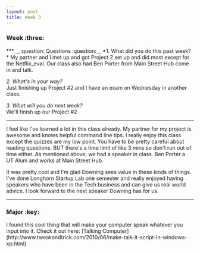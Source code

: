 ```yaml
---
layout: post
title: Week 3
---
```

<h3>Week :three: </h3>
***  
__:question: Questions :question:__  
*1. What did you do this past week?*  
    My partner and I met up and got Project 2 set up and did most except for the Netflix_eval. 
    Our class also had Ben Porter from Main Street Hub come in and talk.
    
*2. What's in your way?*  
    Just finishing up Project #2 and I have an exam on Wednesday in another class.
    
*3. What will you do next week?*  
    We'll finish up our Project #2
***  
I feel like I've learned a lot in this class already. My partner for my project is awesome and knows helpful command line tips. I really enjoy this class except the quizzes are my low point. You have to be pretty careful about reading questions. BUT there's a time limit of like 3 mins so don't run out of time either.
    As mentioned above, we had a speaker in class. Ben Porter a UT Alum and works at Main Street Hub. 
    
It was pretty cool and I'm glad Downing sees value in these kinds of things. I've done Longhorn Startup Lab one semester and really enjoyed having speakers who have been in the Tech business and can give us real world advice. I look forward to the next speaker Downing has for us.

***  
<h3> Major :key: </h3>  
I found this cool thing that will make your computer speak whatever you input into it. 
Check it out here: [Talking Computer](http://www.tweakandtrick.com/2010/06/make-talk-it-script-in-windows-xp.html)
